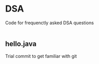 # DSA
Code for frequenctly asked DSA questions <br><br>
## **hello.java**
Trial commit to get familiar with git
